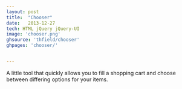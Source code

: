 ```yaml
---
layout: post
title:  "Chooser"
date:   2013-12-27
tech: HTML jQuery jQuery-UI
image: 'chooser.png'
ghsource: 'thfield/chooser'
ghpages: 'chooser/'


---
```

A little tool that quickly allows you to fill a shopping cart and choose between differing options for your items.
